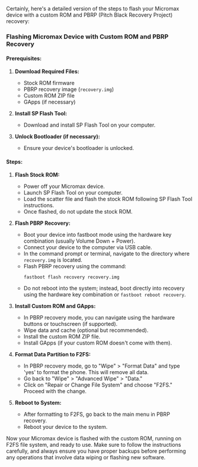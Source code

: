 Certainly, here's a detailed version of the steps to flash your Micromax device with a custom ROM and PBRP (Pitch Black Recovery Project) recovery:

### Flashing Micromax Device with Custom ROM and PBRP Recovery

#### Prerequisites:

1. **Download Required Files:**
   - Stock ROM firmware
   - PBRP recovery image (`recovery.img`)
   - Custom ROM ZIP file
   - GApps (if necessary)

2. **Install SP Flash Tool:**
   - Download and install SP Flash Tool on your computer.

3. **Unlock Bootloader (if necessary):**
   - Ensure your device's bootloader is unlocked.

#### Steps:

1. **Flash Stock ROM:**
   - Power off your Micromax device.
   - Launch SP Flash Tool on your computer.
   - Load the scatter file and flash the stock ROM following SP Flash Tool instructions.
   - Once flashed, do not update the stock ROM.

2. **Flash PBRP Recovery:**
   - Boot your device into fastboot mode using the hardware key combination (usually Volume Down + Power).
   - Connect your device to the computer via USB cable.
   - In the command prompt or terminal, navigate to the directory where `recovery.img` is located.
   - Flash PBRP recovery using the command:
     ```
     fastboot flash recovery recovery.img
     ```
   - Do not reboot into the system; instead, boot directly into recovery using the hardware key combination or `fastboot reboot recovery`.

3. **Install Custom ROM and GApps:**
   - In PBRP recovery mode, you can navigate using the hardware buttons or touchscreen (if supported).
   - Wipe data and cache (optional but recommended).
   - Install the custom ROM ZIP file.
   - Install GApps (if your custom ROM doesn't come with them).

4. **Format Data Partition to F2FS:**
   - In PBRP recovery mode, go to "Wipe" > "Format Data" and type 'yes' to format the phone. This will remove all data.
   - Go back to "Wipe" > "Advanced Wipe" > "Data."
   - Click on "Repair or Change File System" and choose "F2FS." Proceed with the change.

5. **Reboot to System:**
   - After formatting to F2FS, go back to the main menu in PBRP recovery.
   - Reboot your device to the system.
   
Now your Micromax device is flashed with the custom ROM, running on F2FS file system, and ready to use. Make sure to follow the instructions carefully, and always ensure you have proper backups before performing any operations that involve data wiping or flashing new software.
